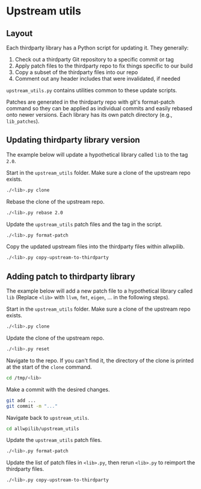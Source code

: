 # Upstream utils

## Layout

Each thirdparty library has a Python script for updating it. They generally:

1. Check out a thirdparty Git repository to a specific commit or tag
2. Apply patch files to the thirdparty repo to fix things specific to our build
3. Copy a subset of the thirdparty files into our repo
4. Comment out any header includes that were invalidated, if needed

`upstream_utils.py` contains utilities common to these update scripts.

Patches are generated in the thirdparty repo with git's format-patch command so
they can be applied as individual commits and easily rebased onto newer
versions. Each library has its own patch directory (e.g., `lib_patches`).

## Updating thirdparty library version

The example below will update a hypothetical library called `lib` to the tag
`2.0`.

Start in the `upstream_utils` folder. Make sure a clone of the upstream repo exists.
```bash
./<lib>.py clone
```

Rebase the clone of the upstream repo.
```bash
./<lib>.py rebase 2.0
```

Update the `upstream_utils` patch files and the tag in the script.
```bash
./<lib>.py format-patch
```

Copy the updated upstream files into the thirdparty files within allwpilib.
```bash
./<lib>.py copy-upstream-to-thirdparty
```

## Adding patch to thirdparty library

The example below will add a new patch file to a hypothetical library called
`lib` (Replace `<lib>` with `llvm`, `fmt`, `eigen`, ... in the following steps).

Start in the `upstream_utils` folder. Make sure a clone of the upstream repo exists.
```bash
./<lib>.py clone
```

Update the clone of the upstream repo.
```bash
./<lib>.py reset
```

Navigate to the repo. If you can't find it, the directory of the clone is printed at the start of the `clone` command.
```bash
cd /tmp/<lib>
```

Make a commit with the desired changes.
```bash
git add ...
git commit -m "..."
```

Navigate back to `upstream_utils`.
```bash
cd allwpilib/upstream_utils
```

Update the `upstream_utils` patch files.
```bash
./<lib>.py format-patch
```

Update the list of patch files in `<lib>.py`, then rerun `<lib>.py` to reimport the thirdparty files.
```bash
./<lib>.py copy-upstream-to-thirdparty
```
